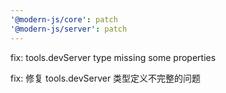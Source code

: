 ```yaml
---
'@modern-js/core': patch
'@modern-js/server': patch
---
```


fix: tools.devServer type missing some properties

fix: 修复 tools.devServer 类型定义不完整的问题
